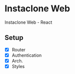 # Instaclone Web

Instaclone Web - React

## Setup

- [x] Router
- [x] Authentication
- [x] Arch.
- [x] Styles
